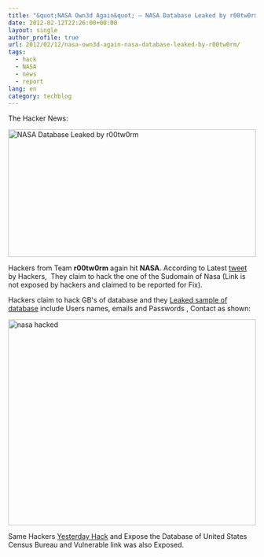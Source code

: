 ```yaml
---
title: "&quot;NASA Own3d Again&quot; – NASA Database Leaked by r00tw0rm"
date: 2012-02-12T22:26:00+00:00
layout: single
author_profile: true
url: 2012/02/12/nasa-own3d-again-nasa-database-leaked-by-r00tw0rm/
tags:
  - hack
  - NASA
  - news
  - report
lang: en
category: techblog
---
```

The Hacker News: 

[<img title="NASA Database Leaked by r00tw0rm" border="0" alt="NASA Database Leaked by r00tw0rm" src="http://lh4.ggpht.com/-G8I7PaB-p3Q/Tzg1at1xL_I/AAAAAAAAEtg/NS66Vosh0uM/NASA%252520Database%252520Leaked%252520by%252520r00tw0rm_thumb%25255B1%25255D.jpg?imgmax=800" width="504" height="259" />](http://lh5.ggpht.com/-POlbEHJRh4U/Tzg1RwYJADI/AAAAAAAAEtY/w9z9oY0O76Q/s1600-h/NASA%252520Database%252520Leaked%252520by%252520r00tw0rm%25255B3%25255D.jpg) 

Hackers from Team **r00tw0rm** again hit **NASA**. According to Latest [tweet](https://twitter.com/#!/r00tw0rm/status/168695989312569345) by Hackers,  They claim to hack the one of the Sudomain of Nasa (Link is not exposed by hackers and claimed to be reported for Fix). 

Hackers claim to hack GB's of database and they [Leaked sample of database](http://pastebin.com/YkncVygq) include Users names, emails and Passwords , Contact as shown: 

[<img title="nasa hacked" border="0" alt="nasa hacked" src="http://lh5.ggpht.com/-13F2xzbb9jI/Tzg1oSGfJkI/AAAAAAAAEtw/1bJzh2I1Kss/nasa%252520hacked_thumb%25255B1%25255D.png?imgmax=800" width="504" height="418" />](http://lh5.ggpht.com/-S6vxrETX4ts/Tzg1hE9gIsI/AAAAAAAAEto/lBYuQy2d7BE/s1600-h/nasa%252520hacked%25255B3%25255D.png) 

Same Hackers [Yesterday Hack](http://thehackernews.com/2012/02/united-states-census-bureau-hacked-and.html) and Expose the Database of United States Census Bureau and Vulnerable link was also Exposed.